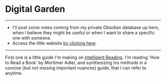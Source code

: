 # Digital Garden
---
- I'll post some notes coming from my private Obsidian database up here, when I believe they might be useful or when I want to share a specific one with someone.
- Access the little website [by clicking here](shaolin-peanut.github.io/digital_garden).
---
First one is a little guide I'm making on [Intelligent Reading](https://github.com/shaolin-peanut/digital_garden/blob/main/docs/Intelligent%20Reading.md/). I'm reading 'How to Read a Book' by Mortimer Adler, and synthesizing his methods in a concise (but not missing important nuances) guide, that I can refer to anytime.
